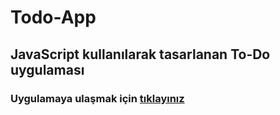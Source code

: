 # Todo-App
## JavaScript kullanılarak tasarlanan To-Do uygulaması
### Uygulamaya ulaşmak için <a href="https://todo-app-4212a.firebaseapp.com/" target="blank">tıklayınız</a>

